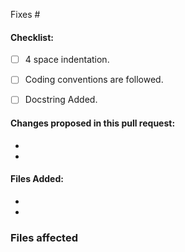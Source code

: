 Fixes # <!-- Add the issue number that is fixed by this PR (In the form Fixes #45) -->

#### Checklist:
- [ ] 4 space indentation.
- [ ] Coding conventions are followed.
- [ ] Docstring Added.


#### Changes proposed in this pull request:

- 
- 

#### Files Added:
- 
- 
### Files affected

